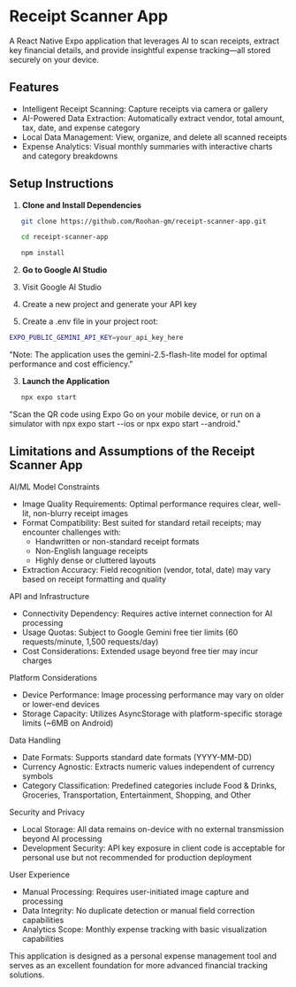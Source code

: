 # Receipt Scanner App

A React Native Expo application that leverages AI to scan receipts, extract key financial details, and provide insightful expense tracking—all stored securely on your device.

## Features

- Intelligent Receipt Scanning: Capture receipts via camera or gallery
- AI-Powered Data Extraction: Automatically extract vendor, total amount, tax, date, and expense category
- Local Data Management: View, organize, and delete all scanned receipts
- Expense Analytics: Visual monthly summaries with interactive charts and category breakdowns

## Setup Instructions

1. **Clone and Install Dependencies**

```bash
   git clone https://github.com/Roohan-gm/receipt-scanner-app.git

   cd receipt-scanner-app

   npm install
```

2. **Go to Google AI Studio**

 1. Visit Google AI Studio
 2. Create a new project and generate your API key
 3. Create a .env file in your project root:

```bash
EXPO_PUBLIC_GEMINI_API_KEY=your_api_key_here
```

"Note: The application uses the gemini-2.5-flash-lite model for optimal performance and cost efficiency."

3. **Launch the Application**

```bash
   npx expo start
```

"Scan the QR code using Expo Go on your mobile device, or run on a simulator with npx expo start --ios or npx expo start --android."

## Limitations and Assumptions of the Receipt Scanner App

AI/ML Model Constraints

- Image Quality Requirements: Optimal performance requires clear, well-lit, non-blurry receipt images
- Format Compatibility: Best suited for standard retail receipts; may encounter challenges with:
  - Handwritten or non-standard receipt formats
  - Non-English language receipts
  - Highly dense or cluttered layouts
- Extraction Accuracy: Field recognition (vendor, total, date) may vary based on receipt formatting and quality

API and Infrastructure

- Connectivity Dependency: Requires active internet connection for AI processing
- Usage Quotas: Subject to Google Gemini free tier limits (60 requests/minute, 1,500 requests/day)
- Cost Considerations: Extended usage beyond free tier may incur charges

Platform Considerations

- Device Performance: Image processing performance may vary on older or lower-end devices
- Storage Capacity: Utilizes AsyncStorage with platform-specific storage limits (~6MB on Android)

Data Handling

- Date Formats: Supports standard date formats (YYYY-MM-DD)
- Currency Agnostic: Extracts numeric values independent of currency symbols
- Category Classification: Predefined categories include Food & Drinks, Groceries, Transportation, Entertainment, Shopping, and Other

Security and Privacy

- Local Storage: All data remains on-device with no external transmission beyond AI processing
- Development Security: API key exposure in client code is acceptable for personal use but not recommended for production deployment

User Experience

- Manual Processing: Requires user-initiated image capture and processing
- Data Integrity: No duplicate detection or manual field correction capabilities
- Analytics Scope: Monthly expense tracking with basic visualization capabilities

This application is designed as a personal expense management tool and serves as an excellent foundation for more advanced financial tracking solutions.
